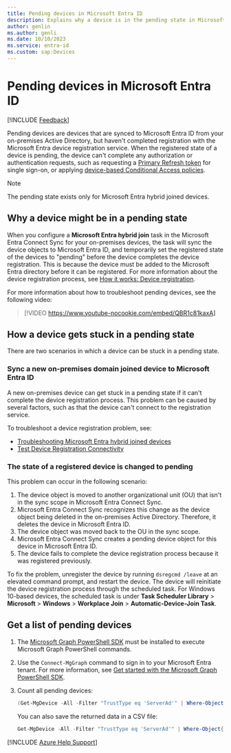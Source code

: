 ```yaml
---
title: Pending devices in Microsoft Entra ID
description: Explains why a device is in the pending state in Microsoft Entra ID.
author: genlin
ms.author: genli
ms.date: 10/10/2023
ms.service: entra-id
ms.custom: sap:Devices
---
```

# Pending devices in Microsoft Entra ID

[!INCLUDE [Feedback](../../../../includes/feedback.md)]

Pending devices are devices that are synced to Microsoft Entra ID from your on-premises Active Directory, but haven't completed registration with the Microsoft Entra device registration service. When the registered state of a device is pending, the device can't complete any authorization or authentication requests, such as requesting a [Primary Refresh token](/azure/active-directory/devices/concept-primary-refresh-token) for single sign-on, or applying [device-based Conditional Access policies](/mem/intune/protect/create-conditional-access-intune).

> [!NOTE]
> The pending state exists only for Microsoft Entra hybrid joined devices.

## Why a device might be in a pending state

When you configure a **Microsoft Entra hybrid join** task in the Microsoft Entra Connect Sync for your on-premises devices, the task will sync the device objects to Microsoft Entra ID, and temporarily set the registered state of the devices to "pending" before the device completes the device registration. This is because the device must be added to the Microsoft Entra directory before it can be registered. For more information about the device registration process, see [How it works: Device registration](/azure/active-directory/devices/device-registration-how-it-works#hybrid-azure-ad-joined-in-managed-environments).

For more information about how to troubleshoot pending devices, see the following video:

> [!VIDEO https://www.youtube-nocookie.com/embed/QBR1c81kaxA]

## How a device gets stuck in a pending state

There are two scenarios in which a device can be stuck in a pending state.

<a name='sync-a-new-on-premises-domain-joined-device-to-azure-ad'></a>

### Sync a new on-premises domain joined device to Microsoft Entra ID

A new on-premises device can get stuck in a pending state if it can't complete the device registration process. This problem can be caused by several factors, such as that the device can't connect to the registration service.

To troubleshoot a device registration problem, see:

- [Troubleshooting Microsoft Entra hybrid joined devices](/azure/active-directory/devices/troubleshoot-hybrid-join-windows-current)
- [Test Device Registration Connectivity](/samples/azure-samples/testdeviceregconnectivity/testdeviceregconnectivity/)

### The state of a registered device is changed to pending

This problem can occur in the following scenario:

1. The device object is moved to another organizational unit (OU) that isn't in the sync scope in Microsoft Entra Connect Sync.
1. Microsoft Entra Connect Sync recognizes this change as the device object being deleted in the on-premises Active Directory. Therefore, it deletes the device in Microsoft Entra ID.
1. The device object was moved back to the OU in the sync scope.
1. Microsoft Entra Connect Sync creates a pending device object for this device in Microsoft Entra ID.
1. The device fails to complete the device registration process because it was registered previously.

To fix the problem, unregister the device by running `dsregcmd /leave` at an elevated command prompt, and restart the device. The device will reinitiate the device registration process through the scheduled task. For Windows 10-based devices, the scheduled task is under **Task Scheduler Library** > **Microsoft** > **Windows** > **Workplace Join** > **Automatic-Device-Join Task**.

## Get a list of pending devices

1. The [Microsoft Graph PowerShell SDK](/powershell/microsoftgraph/installation?view=graph-powershell-1.0&preserve-view=true) must be installed to execute Microsoft Graph PowerShell commands.
2. Use the `Connect-MgGraph` command to sign in to your Microsoft Entra tenant. For more information, see [Get started with the Microsoft Graph PowerShell SDK](/powershell/microsoftgraph/get-started?view=graph-powershell-1.0&preserve-view=true).
3. Count all pending devices:

    ```powershell
    (Get-MgDevice -All -Filter "TrustType eq 'ServerAd'" | Where-Object{($_.ProfileType -ne "RegisteredDevice") -and (-not $_.AlternativeSecurityIds)}).count
    ```

    You can also save the returned data in a CSV file:

    ```powershell
    Get-MgDevice -All -Filter "TrustType eq 'ServerAd'" | Where-Object{($_.ProfileType -ne "RegisteredDevice") -and (-not $_.AlternativeSecurityIds)} | select-object -Property AccountEnabled, Id, DeviceId, DisplayName, OperatingSystem, OperatingSystemVersion, TrustType | export-csv pendingdevicelist-summary.csv -NoTypeInformation
    ```

[!INCLUDE [Azure Help Support](../../../../includes/azure-help-support.md)]
